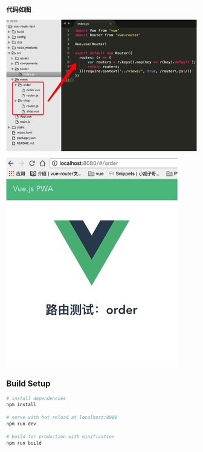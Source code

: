 ### 代码如图

![](1.png)

![](2.png)

## Build Setup

``` bash
# install dependencies
npm install

# serve with hot reload at localhost:8080
npm run dev

# build for production with minification
npm run build
